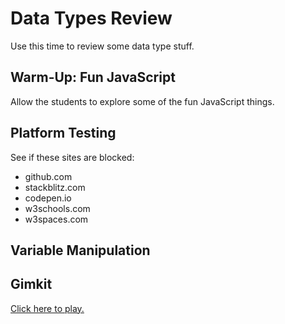 # Data Types Review
Use this time to review some data type stuff.

## Warm-Up: Fun JavaScript
Allow the students to explore some of the fun JavaScript things.

## Platform Testing
See if these sites are blocked:

- github.com
- stackblitz.com
- codepen.io
- w3schools.com
- w3spaces.com

## Variable Manipulation

## Gimkit
[Click here to play.](https://www.gimkit.com/view/67e1bb3ce035a1fb3a8beef4)
